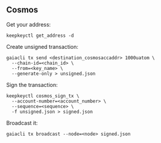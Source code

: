 ## Cosmos

Get your address:

```
keepkeyctl get_address -d
```

Create unsigned transaction:

```
gaiacli tx send <destination_cosmosaccaddr> 1000uatom \
  --chain-id=<chain_id> \
  --from=<key_name> \
  --generate-only > unsigned.json
```

Sign the transaction:

```
keepkeyctl cosmos_sign_tx \
  --account-number=<account_number> \
  --sequence=<sequence> \
  -f unsigned.json > signed.json
```

Broadcast it:

```
gaiacli tx broadcast --node=<node> signed.json
```
